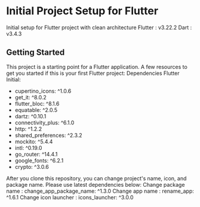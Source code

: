 # Initial Project Setup for Flutter

Initial setup for Flutter project with clean architecture
Flutter  : v3.22.2
Dart     : v3.4.3

## Getting Started

This project is a starting point for a Flutter application.
A few resources to get you started if this is your first Flutter project:
Dependencies Flutter Initial:
- cupertino_icons: ^1.0.6
- get_it: ^8.0.2
- flutter_bloc: ^8.1.6
- equatable: ^2.0.5
- dartz: ^0.10.1
- connectivity_plus: ^6.1.0
- http: ^1.2.2
- shared_preferences: ^2.3.2
- mockito: ^5.4.4
- intl: ^0.19.0
- go_router: ^14.4.1
- google_fonts: ^6.2.1
- crypto: ^3.0.6

After you clone this repository, you can change project's name, icon, and package name.
Please use latest dependencies below:
Change package name   : change_app_package_name: ^1.3.0
Change app name       : rename_app: ^1.6.1
Change icon launcher  : icons_launcher: ^3.0.0
